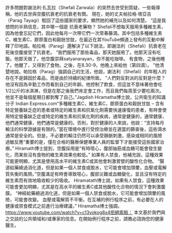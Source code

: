 許多問題對謝法利·扎瓦拉（Shefali Zarwala）的突然去世受到質疑，一些報導稱，他的去世與空腹抗衰老的抗衰老有關。 現在，她的丈夫帕拉格·塔亞吉（Parag Tayagi）駁回了這些國家的要求，顯然她的補充以及如何清楚。 “這是我想問的半熟信息，其中哪一個是 抗衰老藥物？ Shefali不想每天服用多種維生素，因為他會忘記它們，因此他每月一次帶它們一次常春藤滴。其中包括多種維生素C，維生素C，膠原蛋白和穀胱甘肽，在最近在其YouTube頻道上發布的互動中解釋了印地語。帕拉格（Parag）還解決了以下說法，即謝法利（Shefali）抗衰老在死後空腹接受了抗衰老。 “我們服用了那些毒品，那天她服用了。他那天沒有吃飯。他那天做了。他空腹崇拜satyanarayan，你不能吃咖啡。    有食物，之後他睡了。他醒了，又得到了食物。之後，在8.30-9，他晚上來給他（第四滴）。 ”他清楚地說。帕拉格（Parag）強調自己的生活，他說，謝法利（Shefali）的年輕人的存在不是歸因於毒品，而是由於持續的紀律所致。 “人們對反對派的反對是什麼？他沒有因為辛勤工作而看到自己的年齡。他控制了飲食，但這並不意味著他會吃1/2公斤的冰淇淋，但是在那之後我們肯定會工作，而且我們每周至少要吃兩次。他並不是每個星期日都剝奪了自己。”Jagdish Hiramatha博士說，公共衛生的知識分子 Indian Express.com“多種維生素C，維生素C，膠原蛋白和穀胱甘肽 – 含有特定營養缺乏症的患者或特定的維生素和抗氧化劑需要快速康復的患者，有時會使用特定營養缺乏症或特定的維生素和抗氧化劑的疾病，通常是健康的，通常健康，他們通常健康，他們通常是健康的。否則，對於健康的人來說，他說：“支持每月輸注的科學證據是有限的。”當在環境中進行受控治療並在適當的篩查後，這些滴水通常是安全的。但是，不必要的輸注仍然可以承受靜脈刺激，感染或相同的風險 過敏反應“重要的是，僅在合格的醫療保健專業人員的監督下才能接受這些國家治療。” Hiramath博士提到，空腹採用是“有時噁心，腹部抽筋或血糖可能會發生變化，而某些沒有食物的維生素效果也較低。” 如果有人禁食，他補充說，這種效果可能更明顯，尤其是使用高水平的維生素C或其他會刺激胃壁的酸性化合物。 “腸道給藥繞過消化道，但是如果一個人禁食或脫水，它可能會增加頭暈，血壓或電解質失衡的風險。”空腹滿足有時會導致噁心，腹部災難或血糖變化，並且沒有特定的維生素而有效地吸收較少的吸收。 Hiramatath博士說，如果有人禁食，這種效果可能會更加明顯，尤其是在高水平的維生素C或其他酸性化合物的情況下會刺激腹膜。 “神經給藥繞過消化道，但是如果一個人禁食或脫水，它可能會增加頭暈的風險，可能會改變。 血壓或電解質不平衡。在互補的例行程序之前，有必要在人的健康或禁食模式之前進行治療建議，” Hiramatha博士強調。 https://www.youtube.com/watch?v=c13vokog8x4拒絕索賠： 本文基於我們與之交談的公共領域和/或專家的信息。在開始例行程序之前，請務必諮詢您的健康醫生。